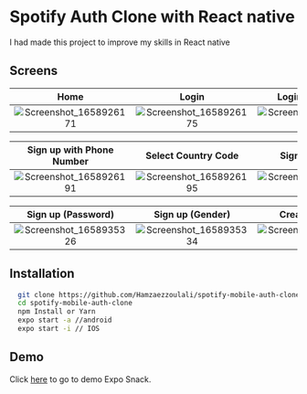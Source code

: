 
# Spotify Auth Clone with React native 

I had made this project to improve my skills in React native 

## Screens
**Home**             |  **Login** |  **Login with Email**
:-------------------------:|:-------------------------:|:-------------------------: 
![Screenshot_1658926171](https://user-images.githubusercontent.com/77232011/183705889-5f25da99-ba0d-4740-9265-aa1268331846.png)   |  ![Screenshot_1658926175](https://user-images.githubusercontent.com/77232011/183710007-754f2f1d-2b16-47d2-a685-21b6eb2bc2ae.png) | ![Screenshot_1658926185](https://user-images.githubusercontent.com/77232011/183706229-45e547b7-ae1c-4e3d-86d3-bfebb26408d0.png)

**Sign up with Phone Number** |  **Select Country Code** |  **Sign up (Email)**
:-------------------------:|:-------------------------:|:-------------------------: 
![Screenshot_1658926191](https://user-images.githubusercontent.com/77232011/183707083-ba1a394c-72ba-4904-be14-18c99c4c23e2.png)  |  ![Screenshot_1658926195](https://user-images.githubusercontent.com/77232011/183709082-4e01b765-cf8a-4383-97c3-632eda3b3b1e.png) | ![Screenshot_1658926205](https://user-images.githubusercontent.com/77232011/183709230-0abb94b4-e6ef-4e33-8286-3ccd2609477d.png)

**Sign up (Password)** |  **Sign up (Gender)**|  **Create account**
:-------------------------:|:-------------------------:|:-------------------------: 
![Screenshot_1658935326](https://user-images.githubusercontent.com/77232011/183709555-884e83c3-bad1-469c-80f2-46ecad62bf08.png)  | ![Screenshot_1658935334](https://user-images.githubusercontent.com/77232011/183709625-a8aa0118-ecfc-4247-aacd-49b8324e7a0c.png) | ![Screenshot_1658327743](https://user-images.githubusercontent.com/77232011/183711026-a59ecb27-215e-48fb-b9f9-8d171276fa1f.png)



## Installation


```bash
  git clone https://github.com/Hamzaezzoulali/spotify-mobile-auth-clone
  cd spotify-mobile-auth-clone
  npm Install or Yarn
  expo start -a //android
  expo start -i // IOS
```


## Demo

Click [here](https://snack.expo.dev/@hamza_49/spotify-mobile-auth-clone) to go to demo Expo Snack.

    





